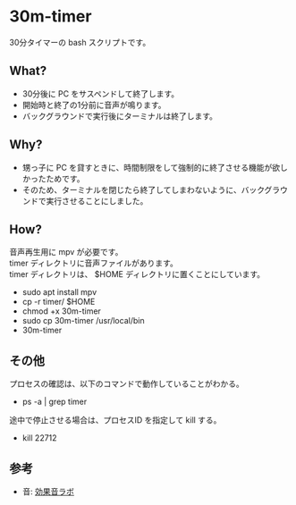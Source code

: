 # 30m-timer
30分タイマーの bash スクリプトです。

## What?
* 30分後に PC をサスペンドして終了します。
* 開始時と終了の1分前に音声が鳴ります。
* バックグラウンドで実行後にターミナルは終了します。

## Why?
* 甥っ子に PC を貸すときに、時間制限をして強制的に終了させる機能が欲しかったためです。
* そのため、ターミナルを閉じたら終了してしまわないように、バックグラウンドで実行させることにしました。

## How?
音声再生用に mpv が必要です。  
timer ディレクトリに音声ファイルがあります。  
timer ディレクトリは、 $HOME ディレクトリに置くことにしています。

* sudo apt install mpv
* cp -r timer/ $HOME
* chmod +x 30m-timer
* sudo cp 30m-timer /usr/local/bin
* 30m-timer

## その他
プロセスの確認は、以下のコマンドで動作していることがわかる。
* ps -a | grep timer

途中で停止させる場合は、プロセスID を指定して kill する。
* kill 22712

## 参考
* 音: [効果音ラボ](https://soundeffect-lab.info/)
